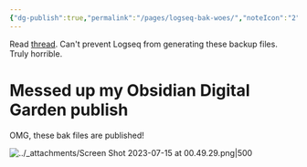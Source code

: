 ```yaml
---
{"dg-publish":true,"permalink":"/pages/logseq-bak-woes/","noteIcon":"2","created":"","updated":""}
---
```


Read [thread](https://discuss.logseq.com/t/can-i-delete-the-contents-within-the-bak-folder/8068/2). Can't prevent Logseq from generating these backup files. Truly horrible.

# Messed up my Obsidian Digital Garden publish

OMG, these bak files are published!

![../_attachments/Screen Shot 2023-07-15 at 00.49.29.png|500](/img/user/_attachments/Screen%20Shot%202023-07-15%20at%2000.49.29.png)